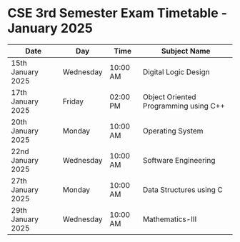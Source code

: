 # CSE 3rd Semester Exam Timetable - January 2025

| **Date**          | **Day**    | **Time**  | **Subject Name**                     |
|--------------------|------------|-----------|---------------------------------------|
| 15th January 2025 | Wednesday  | 10:00 AM  | Digital Logic Design                 |
| 17th January 2025 | Friday     | 02:00 PM  | Object Oriented Programming using C++ |
| 20th January 2025 | Monday     | 10:00 AM  | Operating System                     |
| 22nd January 2025 | Wednesday  | 10:00 AM  | Software Engineering                 |
| 27th January 2025 | Monday     | 10:00 AM  | Data Structures using C              |
| 29th January 2025 | Wednesday  | 10:00 AM  | Mathematics-III                      |
